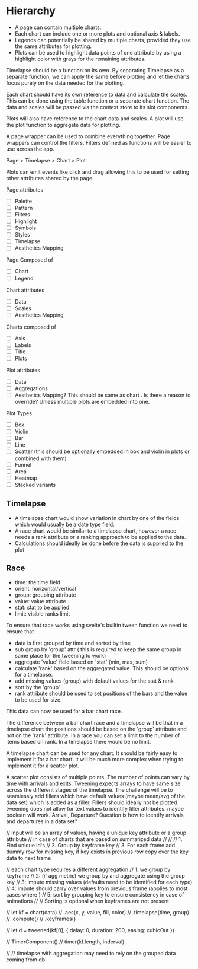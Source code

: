 # Hierarchy

- A page can contain multiple charts.
- Each chart can include one or more plots and optional axis & labels.
- Legends can potentially be shared by multiple charts, provided they use the same attributes for plotting.
- Plots can be used to highlight data points of one attribute by using a highlight color with grays for the remaining attributes.

Timelapse should be a function on its own. By separating Timelapse as a separate function, we can apply the same before plotting and let the charts focus purely on the data needed for the plotting.

Each chart should have its own reference to data and calculate the scales. This can be done using the table function or a separate chart function. The data and scales will be passed via the context store to its slot components.

Plots will also have reference to the chart data and scales. A plot will use the plot function to aggregate data for plotting.

A page wrapper can be used to combine everything together. Page wrappers can control the filters. Filters defined as functions will be easier to use across the app.

Page > Timelapse > Chart > Plot

Plots can emit events like click and drag allowing this to be used for setting other attributes shared by the page.

Page attributes

- [ ] Palette
- [ ] Pattern
- [ ] Filters
- [ ] Highlight
- [ ] Symbols
- [ ] Styles
- [ ] Timelapse
- [ ] Aesthetics Mapping

Page Composed of

- [ ] Chart
- [ ] Legend

Chart attributes

- [ ] Data
- [ ] Scales
- [ ] Aesthetics Mapping

Charts composed of

- [ ] Axis
- [ ] Labels
- [ ] Title
- [ ] Plots

Plot attributes

- [ ] Data
- [ ] Aggregations
- [ ] Aesthetics Mapping? This should be same as chart . Is there a reason to override? Unless multiple plots are embedded into one.

Plot Types

- [ ] Box
- [ ] Violin
- [ ] Bar
- [ ] Line
- [ ] Scatter (this should be optionally embedded in box and violin in plots or combined with them)
- [ ] Funnel
- [ ] Area
- [ ] Heatmap
- [ ] Stacked variants

## Timelapse

- A timelapse chart would show variation in chart by one of the fields which would usually be a date type field.
- A race chart would be similar to a timelapse chart, however a race needs a rank attribute or a ranking approach to be applied to the data.
- Calculations should ideally be done before the data is supplied to the plot

## Race

- time: the time field
- orient: horizontal/vertical
- group: grouping attribute
- value: value attribute
- stat: stat to be applied
- limit: visible ranks limit

To ensure that race works using svelte's builtin tween function we need to ensure that

- data is first grouped by time and sorted by time
- sub group by 'group' attr ( this is required to keep the same group in same place for the tweening to work)
- aggregate 'value' field based on 'stat' (min, max, sum)
- calculate 'rank' based on the aggregated value. This should be optional for a timelapse.
- add missing values (group) with default values for the stat & rank
- sort by the 'group'
- rank attribute should be used to set positions of the bars and the value to be used for size.

This data can now be used for a bar chart race.

The difference between a bar chart race and a timelapse will be that in a timelapse chart the positions should be based on the 'group' attribute and not on the 'rank' attribute. In a race you can set a limit to the number of items based on rank. In a timelapse there would be no limit.

A timelapse chart can be used for any chart. It should be fairly easy to implement it for a bar chart. It will be much more complex when trying to implement it for a scatter plot.

A scatter plot consists of multiple points. The number of points can vary by time with arrivals and exits. Tweening expects arrays to have same size across the different stages of the timelapse. The challenge will be to seamlessly add fillers which have default values (maybe mean/avg of the data set) which is added as a filler. Fillers should ideally not be plotted. tweening does not allow for text values to identify filler attributes. maybe boolean will work. Arrival, Departure? Question is how to identify arrivals and departures in a data set?

// Input will be an array of values, having a unique key attribute or a group attribute
// in case of charts that are based on summarized data
//
//
// 1. Find unique id's
// 2. Group by keyframe key
// 3. For each frame add dummy row for missing key, if key exists in previous row copy over the key data to next frame

// each chart type requires a different aggregation
// 1: we group by keyframe
// 2: (if agg metric) we group by and aggregate using the group key
// 3: impute missing values (defaults need to be identified for each type)
// 4: impute should carry over values from previous frame (applies to most cases where )
// 5: sort by grouping key to ensure consistency in case of animations
//
// Sorting is optional when keyframes are not present

// let kf = chart(data)
// .aes(x, y, value, fill, color)
// .timelapse(time, group)
// .compute()
// .keyframes()

// let d = tweened(kf[0], { delay: 0, duration: 200, easing: cubicOut })

// TimerComponent()
// timer(kf.length, inderval)

// // timelapse with aggregation may need to rely on the grouped data coming from db
